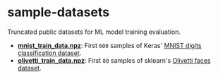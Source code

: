 # sample-datasets
Truncated public datasets for ML model training evaluation.

- **[mnist_train_data.npz](https://github.com/czeni/sample-datasets/raw/refs/heads/main/mnist_train_data.npz)**:
       First `600` samples of Keras' [MNIST digits classification dataset](https://keras.io/api/datasets/mnist/).
- **[olivetti_train_data.npz](https://github.com/czeni/sample-datasets/raw/refs/heads/main/olivetti_train_data.npz)**:
       First `80` samples of sklearn's [Olivetti faces dataset](https://scikit-learn.org/stable/datasets/real_world.html#the-olivetti-faces-dataset).
